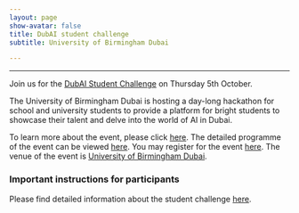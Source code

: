 ```yaml
---
layout: page
show-avatar: false
title: DubAI student challenge
subtitle: University of Birmingham Dubai

---
```


---
Join us for the [DubAI Student Challenge](https://www.birmingham.ac.uk/dubai/events/2023/dubai-student-challenge.aspx) on Thursday 5th October.

The University of Birmingham Dubai is hosting a day-long hackathon for school and university students to provide a platform for bright students to showcase their talent and delve into the world of AI in Dubai. 

To learn more about the event, please click [here](/dubAI-student-challenge/about).  The detailed programme of the event can be viewed [here](/dubAI-student-challenge/programme). You may register for the event [here](https://app.geckoform.com/public/?_ga=2.88817501.791399154.1696089612-1822552681.1661068657#/modern/21FO00gwrzw9i70024597s5c08).
The venue of the event is [University of Birmingham Dubai](https://g.co/kgs/Cua4qb).

### Important instructions for participants
Please find detailed information about the student challenge [here](/dubAI-student-challenge/hackathon).
